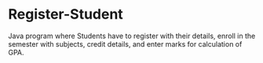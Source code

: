 # Register-Student 
Java program where Students have to register with their details, enroll in the semester with subjects, credit details, and enter marks for calculation of GPA.
